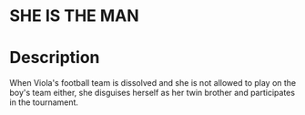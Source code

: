 # SHE IS THE MAN

# Description

When Viola's football team is dissolved and she is not allowed to play on the boy's team either, she disguises herself as her twin brother and participates in the tournament.
